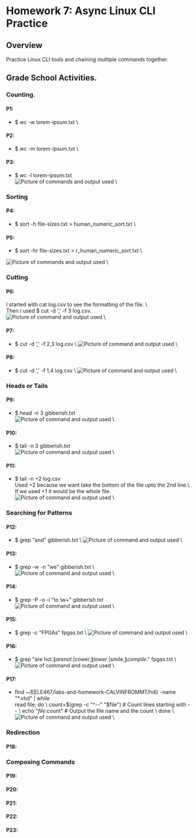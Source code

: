 # Homework 7: Async Linux CLI Practice
## Overview
Practice Linux CLI tools and chaining multiple commands together.   

## Grade School Activities.
### Counting.
#### P1: 
 - $ wc -w lorem-ipsum.txt \
#### P2: 
 - $ wc -m lorem-ipsum.txt \
#### P3: 
 - $ wc -l lorem-ipsum.txt \
![Picture of commands and output used](assets\Hw7_counting.png) \ 

### Sorting
#### P4: 
 - $ sort -h file-sizes.txt > human_numeric_sort.txt \
#### P5: 
 - $ sort -hr file-sizes.txt > r_human_numeric_sort.txt \

![Picture of commands and output used](assets\Hw7_Sorting.png) \ 

### Cutting
#### P6: 
I started with cat log.csv to see the formatting of the file. \  
Then I used $ cut -d ',' -f 3 log.csv. \
![Picture of command and output used](assets\Hw7_cuttingA.png) \
#### P7: 
 - $ cut -d ',' -f 2,3 log.csv \ 
![Picture of command and output used](assets\Hw7_cuttingB.png) \
#### P8:
 - $ cut -d ',' -f 1,4 log.csv \ 
![Picture of command and output used](assets\Hw7_cuttingC.png) \

### Heads or Tails
#### P9: 
 - $ head -n 3 gibberish.txt \
![Picture of command and output used](assets\Hw7_HTA.png) \
#### P10:
 - $ tail -n 3 gibberish.txt \
![Picture of command and output used](assets\Hw7_HTB.png) \ 
#### P11: 
 - $ tail -n +2 log.csv \
Used +2 because we want take the bottom of the file upto the 2nd line.\ 
If we used +1 it would be the whole file.  
![Picture of command and output used](assets\Hw7_HTC.png) \

### Searching for Patterns
#### P12: 
 - $ grep "and" gibberish.txt \ 
![Picture of command and output used](assets\Hw7_SearchA.png) \
#### P13:
 - $ grep -w -n "we" gibberish.txt \ 
 ![Picture of command and output used](assets\Hw7_SearchB.png) \
#### P14: 
 - $ grep -P -o -i "to \w+" gibberish.txt
  ![Picture of command and output used](assets\Hw7_SearchC.png) \
#### P15:
 - $ grep -c "FPGAs" fpgas.txt \ 
![Picture of command and output used](assets\Hw7_SearchD.png) \
#### P16:
 - $ grep "are hot.$\|are not.$\|cower,$\|tower.$\|smile,$\|compile.$" fpgas.txt \ 
 ![Picture of command and output used](assets\Hw7_SearchE.png) \
#### P17:
 - find ~/EELE467/labs-and-homework-CALVINFROMMT/hdl/ -name "*.vhd" | while \
 read file; do \ 
 count=$(grep -c "^--" "$file") # Count lines starting with -- \ 
 echo "$file:$count" # Output the file name and the count \ 
done \ 
 ![Picture of command and output used](assets\Hw7_SearchF.png) \

### Redirection
#### P18:

### Composing Commands
#### P19:
#### P20:
#### P21:
#### P22:
#### P23: 